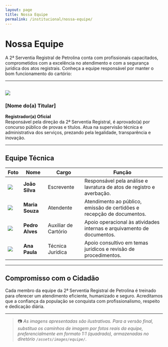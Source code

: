 ```yaml
---
layout: page
title: Nossa Equipe
permalink: /institucional/nossa-equipe/
---
```


# Nossa Equipe

A 2ª Serventia Registral de Petrolina conta com profissionais capacitados, comprometidos com a excelência no atendimento e com a segurança jurídica dos atos registrais. Conheça a equipe responsável por manter o bom funcionamento do cartório:

---

## ![](../assets/images/equipe/titular.jpg)  
### **[Nome do(a) Titular]**  
**Registrador(a) Oficial**  
Responsável pela direção da 2ª Serventia Registral, é aprovado(a) por concurso público de provas e títulos. Atua na supervisão técnica e administrativa dos serviços, prezando pela legalidade, transparência e inovação.

---

## Equipe Técnica

| Foto | Nome | Cargo | Função |
|------|------|-------|--------|
| ![](../assets/images/equipe/joao.jpg) | **João Silva** | Escrevente | Responsável pela análise e lavratura de atos de registro e averbação. |
| ![](../assets/images/equipe/maria.jpg) | **Maria Souza** | Atendente | Atendimento ao público, emissão de certidões e recepção de documentos. |
| ![](../assets/images/equipe/pedro.jpg) | **Pedro Alves** | Auxiliar de Cartório | Apoio operacional às atividades internas e arquivamento de documentos. |
| ![](../assets/images/equipe/ana.jpg) | **Ana Paula** | Técnica Jurídica | Apoio consultivo em temas jurídicos e revisão de procedimentos. |

---

## Compromisso com o Cidadão

Cada membro da equipe da 2ª Serventia Registral de Petrolina é treinado para oferecer um atendimento eficiente, humanizado e seguro. Acreditamos que a confiança da população se conquista com profissionalismo, respeito e dedicação diária.

---

> 📷 *As imagens apresentadas são ilustrativas. Para a versão final, substitua os caminhos de imagem por fotos reais da equipe, preferencialmente em formato 1:1 (quadrado), armazenadas no diretório `/assets/images/equipe/`.*

